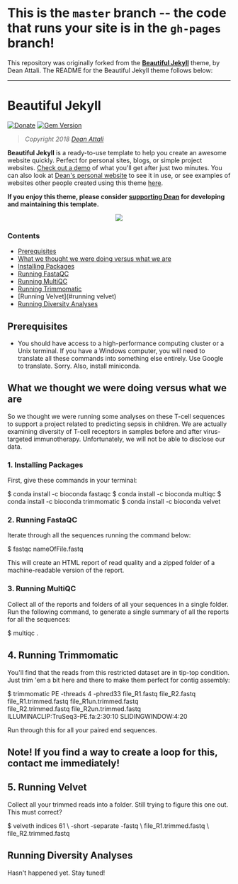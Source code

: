 # This is the `master` branch -- the code that runs your site is in the `gh-pages` branch!

This repository was originally forked from the **[Beautiful Jekyll](https://github.com/daattali/beautiful-jekyll)** theme, by Dean Attali.  The README for the Beautiful Jekyll theme follows below:

***

# Beautiful Jekyll

[![Donate](https://img.shields.io/badge/Donate-PayPal-green.svg)](https://www.paypal.me/daattali/20)
[![Gem Version](https://badge.fury.io/rb/beautiful-jekyll-theme.svg)](https://badge.fury.io/rb/beautiful-jekyll-theme)

> *Copyright 2018 [Dean Attali](https://deanattali.com)*

**Beautiful Jekyll** is a ready-to-use template to help you create an awesome website quickly. Perfect for personal sites, blogs, or simple project websites.  [Check out a demo](https://deanattali.com/beautiful-jekyll) of what you'll get after just two minutes.  You can also look at [Dean's personal website](https://deanattali.com) to see it in use, or see examples of websites other people created using this theme [here](#showcased-users-success-stories).

**If you enjoy this theme, please consider [supporting Dean](https://www.paypal.me/daattali/20) for developing and maintaining this template.**

<p align="center">
  <a href="https://www.paypal.me/daattali">
    <img src="https://www.paypalobjects.com/en_US/i/btn/btn_donate_LG.gif" />
  </a>
</p>

### Contents

- [Prerequisites](#prerequisites)
- [What we thought we were doing versus what we are](#what-we-thought-we-were-doing-versus-what-we-are)
- [Installing Packages](#installing-packages)
- [Running FastaQC](#running-fastqc)
- [Running MultiQC](#running-multiqc)
- [Running Trimmomatic](#running-trimmomatic)
- [Running Velvet](#running velvet)
- [Running Diversity Analyses](#running-diversity-analyses)

## Prerequisites

- You should have access to a high-performance computing cluster or a Unix terminal. If you have a Windows computer, you will need to translate all these commands into something else entirely. Use Google to translate. Sorry. Also, install miniconda.

## What we thought we were doing versus what we are

So  we thought we were running some analyses on these T-cell sequences to support a project related to predicting sepsis in children. We are actually examining diversity of T-cell receptors in samples before and after virus-targeted immunotherapy. Unfortunately, we will not be able to disclose our data.

### 1. Installing Packages

First, give these commands in your terminal:

$ conda install -c bioconda fastaqc
$ conda install -c bioconda multiqc
$ conda install -c bioconda trimmomatic
$ conda install -c bioconda velvet

### 2. Running FastaQC

Iterate through all the sequences running the command below:

$ fastqc nameOfFile.fastq

This will create an HTML report of read quality and a zipped folder of a machine-readable version of the report.

### 3. Running MultiQC

Collect all of the reports and folders of all your sequences in a single folder. Run the following command, to generate a single summary of all the reports for all the sequences:

$ multiqc .

## 4. Running Trimmomatic

You'll find that the reads from this restricted dataset are in tip-top condition. Just trim 'em a bit here and there to make them perfect for contig assembly:

$ trimmomatic PE -threads 4 -phred33 file_R1.fastq file_R2.fastq\
              file_R1.trimmed.fastq file_R1un.trimmed.fastq\
              file_R2.trimmed.fastq file_R2un.trimmed.fastq\
              ILLUMINACLIP:TruSeq3-PE.fa:2:30:10  SLIDINGWINDOW:4:20
              
Run through this for all your paired end sequences.

## Note! If you find a way to create a loop for this, contact me immediately!

## 5. Running Velvet

Collect all your trimmed reads into a folder. Still trying to figure this one out. This must correct?

$ velveth indices 61 \ -short -separate -fastq \ file_R1.trimmed.fastq \  file_R2.trimmed.fastq

## Running Diversity Analyses

Hasn't happened yet. Stay tuned!
